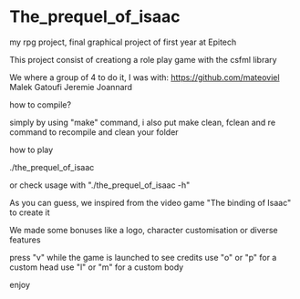# The_prequel_of_isaac
my rpg project, final graphical project of first year at Epitech

This project consist of creationg a role play game with the csfml library

We where a group of 4 to do it, I was with:
https://github.com/mateoviel
Malek Gatoufi
Jeremie Joannard

how to compile?

simply by using "make" command, i also put make clean, fclean and re command to recompile and clean your folder

how to play

./the_prequel_of_isaac

or check usage with "./the_prequel_of_isaac -h"

As you can guess, we inspired from the video game "The binding of Isaac" to create it

We made some bonuses like a logo, character customisation or diverse features

press "v" while the game is launched to see credits
use "o" or "p" for a custom head
use "l" or "m" for a custom body

enjoy
